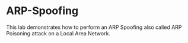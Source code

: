 # ARP-Spoofing

This lab demonstrates how to perform an ARP Spoofing also called ARP Poisoning attack on a Local Area Network. 
